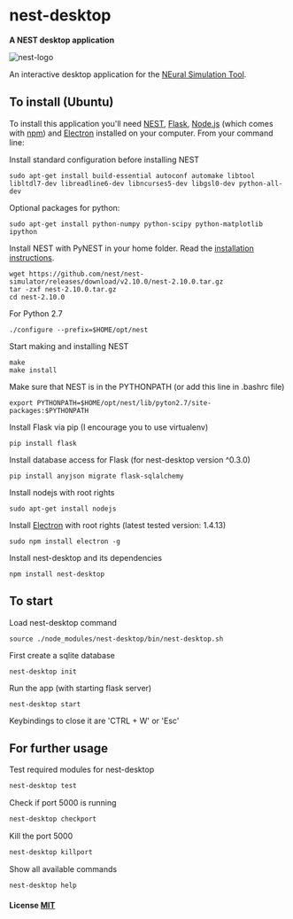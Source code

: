 # nest-desktop

**A NEST desktop application**

![nest-logo](http://www.nest-simulator.org/wp-content/uploads/2015/03/nest_logo.png)

An interactive desktop application for the [NEural Simulation Tool](http://www.nest-initiative.org/).

## To install (Ubuntu)

To install this application you'll need [NEST](http://www.nest-simulator.org/), [Flask](http://flask.pocoo.org), [Node.js](https://nodejs.org/en/download/) (which comes with [npm](http://npmjs.com)) and [Electron](http://electron.atom.io/) installed on your computer. From your command line:

Install standard configuration before installing NEST
```
sudo apt-get install build-essential autoconf automake libtool libltdl7-dev libreadline6-dev libncurses5-dev libgsl0-dev python-all-dev
```

Optional packages for python:
```
sudo apt-get install python-numpy python-scipy python-matplotlib ipython
```

Install NEST with PyNEST in your home folder.
Read the [installation instructions](http://www.nest-simulator.org/installation/).

```
wget https://github.com/nest/nest-simulator/releases/download/v2.10.0/nest-2.10.0.tar.gz
tar -zxf nest-2.10.0.tar.gz
cd nest-2.10.0
```

For Python 2.7
```
./configure --prefix=$HOME/opt/nest
```

Start making and installing NEST
```
make
make install
```

Make sure that NEST is in the PYTHONPATH (or add this line in .bashrc file)
```
export PYTHONPATH=$HOME/opt/nest/lib/pyton2.7/site-packages:$PYTHONPATH
```

Install Flask
via pip (I encourage you to use virtualenv)
```
pip install flask
```

Install database access for Flask (for nest-desktop version ^0.3.0)
```
pip install anyjson migrate flask-sqlalchemy
```

Install nodejs with root rights
```
sudo apt-get install nodejs
```

Install [Electron](https://github.com/electron/electron) with root rights (latest tested version: 1.4.13)
```
sudo npm install electron -g
```

Install nest-desktop and its dependencies
```
npm install nest-desktop
```

## To start
Load nest-desktop command
```
source ./node_modules/nest-desktop/bin/nest-desktop.sh
```

First create a sqlite database
```
nest-desktop init
```

Run the app (with starting flask server)
```
nest-desktop start
```
Keybindings to close it are 'CTRL + W' or 'Esc'

## For further usage

Test required modules for nest-desktop
```bash (Ubuntu)
nest-desktop test
```

Check if port 5000 is running
```bash (Ubuntu)
nest-desktop checkport
```

Kill the port 5000
```bash (Ubuntu)
nest-desktop killport
```

Show all available commands
```bash (Ubuntu)
nest-desktop help
```

#### License [MIT](LICENSE)
